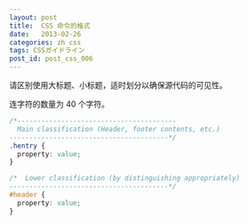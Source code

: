 ```yaml
---
layout: post
title:  CSS 命令的格式
date:   2013-02-26
categories: zh css
tags: CSSガイドライン
post_id: post_css_006
---
```

请区别使用大标题、小标题，适时划分以确保源代码的可见性。

连字符的数量为 40 个字符。

```css
/*----------------------------------------
  Main classification (Header, footer contents, etc.)
----------------------------------------*/
.hentry {
  property: value;
}

/*  Lower classification (by distinguishing appropriately)
----------------------------------------*/
#header {
  property: value;
}
```
